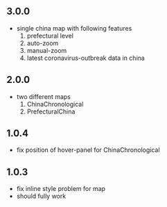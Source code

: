 ## 3.0.0
* single china map with following features
    1. prefectural level
    2. auto-zoom
    3. manual-zoom
    4. latest coronavirus-outbreak data in china

## 2.0.0
* two different maps
    1. ChinaChronological
    2. PrefecturalChina

## 1.0.4
* fix position of hover-panel for ChinaChronological

## 1.0.3
* fix inline style problem for map
* should fully work

